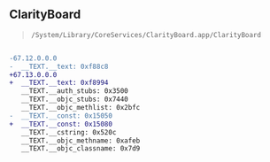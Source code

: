 ## ClarityBoard

> `/System/Library/CoreServices/ClarityBoard.app/ClarityBoard`

```diff

-67.12.0.0.0
-  __TEXT.__text: 0xf88c8
+67.13.0.0.0
+  __TEXT.__text: 0xf8994
   __TEXT.__auth_stubs: 0x3500
   __TEXT.__objc_stubs: 0x7440
   __TEXT.__objc_methlist: 0x2bfc
-  __TEXT.__const: 0x15050
+  __TEXT.__const: 0x15080
   __TEXT.__cstring: 0x520c
   __TEXT.__objc_methname: 0xafeb
   __TEXT.__objc_classname: 0x7d9

```
